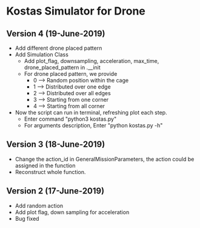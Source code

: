 # Kostas Simulator for Drone

## Version 4 (19-June-2019)
- Add different drone placed pattern
- Add Simulation Class
    - Add plot_flag, downsampling, acceleration, max_time, drone_placed_pattern in .__init
    - For drone placed pattern, we provide
        - 0 --> Random position within the cage
        - 1 --> Distributed over one edge
        - 2 --> Distributed over all edges
        - 3 --> Starting from one corner
        - 4 --> Starting from all corner
- Now the script can run in terminal, refreshing plot each step.
    - Enter command "python3 kostas.py"
    - For arguments description, Enter "python kostas.py -h"


## Version 3 (18-June-2019)
- Change the action_id in GeneralMissionParameters, the action could be assigned in the function
- Reconstruct whole function.

## Version 2 (17-June-2019)
- Add random action
- Add plot flag, down sampling for acceleration
- Bug fixed

